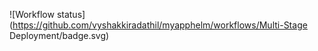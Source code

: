 ![Workflow status](https://github.com/vyshakkiradathil/myapphelm/workflows/Multi-Stage Deployment/badge.svg)